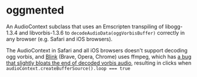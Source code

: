 # oggmented
An AudioContext subclass that uses an Emscripten transpiling of libogg-1.3.4 and libvorbis-1.3.6 to `decodeAudioData(oggVorbisBuffer)` correctly in any browser (e.g. Safari and iOS browsers).

The AudioContext in Safari and all iOS browsers doesn't support decoding ogg vorbis, and [Blink](https://en.wikipedia.org/wiki/Blink_(browser_engine)) (Brave, Opera, Chrome) uses ffmpeg, which has [a bug that slightly bloats the end of decoded vorbis audio](https://trac.ffmpeg.org/ticket/6367), resulting in clicks when `audioContext.createBufferSource().loop === true`


